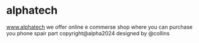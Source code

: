 # alphatech
www.alphatech
we offer online e commerse shop where you can purchase you 
phone spair part
copyright@alpha2024
designed by @collins

